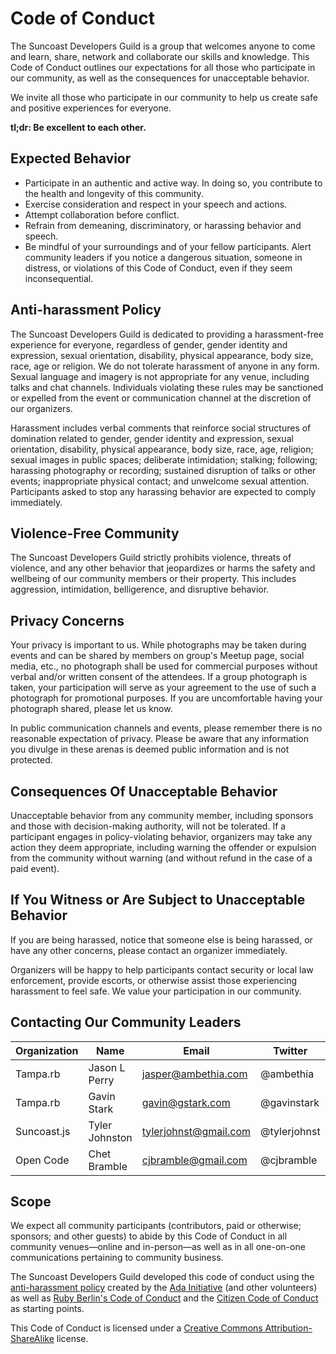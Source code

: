 # Code of Conduct

The Suncoast Developers Guild is a group that welcomes anyone to come and learn, share, network and collaborate our skills and knowledge. This Code of Conduct outlines our expectations for all those who participate in our community, as well as the consequences for unacceptable behavior.

We invite all those who participate in our community to help us create safe and positive experiences for everyone.

**tl;dr: Be excellent to each other.**

## Expected Behavior

* Participate in an authentic and active way. In doing so, you contribute to the health and longevity of this community.
* Exercise consideration and respect in your speech and actions.
* Attempt collaboration before conflict.
* Refrain from demeaning, discriminatory, or harassing behavior and speech.
* Be mindful of your surroundings and of your fellow participants. Alert community leaders if you notice a dangerous situation, someone in distress, or violations of this Code of Conduct, even if they seem inconsequential.

## Anti-harassment Policy

The Suncoast Developers Guild is dedicated to providing a harassment-free experience for everyone, regardless of gender, gender identity and expression, sexual orientation, disability, physical appearance, body size, race, age or religion. We do not tolerate harassment of anyone in any form. Sexual language and imagery is not appropriate for any venue, including talks and chat channels. Individuals violating these rules may be sanctioned or expelled from the event or communication channel at the discretion of our organizers.

Harassment includes verbal comments that reinforce social structures of domination related to gender, gender identity and expression, sexual orientation, disability, physical appearance, body size, race, age, religion; sexual images in public spaces; deliberate intimidation; stalking; following; harassing photography or recording; sustained disruption of talks or other events; inappropriate physical contact; and unwelcome sexual attention. Participants asked to stop any harassing behavior are expected to comply immediately.

## Violence-Free Community

The Suncoast Developers Guild strictly prohibits violence, threats of violence, and any other behavior that jeopardizes or harms the safety and wellbeing of our community members or their property. This includes aggression, intimidation, belligerence, and disruptive behavior.

## Privacy Concerns

Your privacy is important to us. While photographs may be taken during events and can be shared by members on group's Meetup page, social media, etc., no photograph shall be used for commercial purposes without verbal and/or written consent of the attendees. If a group photograph is taken, your participation will serve as your agreement to the use of such a photograph for promotional purposes. If you are uncomfortable having your photograph shared, please let us know.

In public communication channels and events, please remember there is no reasonable expectation of privacy. Please be aware that any information you divulge in these arenas is deemed public information and is not protected.

## Consequences Of Unacceptable Behavior

Unacceptable behavior from any community member, including sponsors and those with decision-making authority, will not be tolerated. If a participant engages in policy-violating behavior, organizers may take any action they deem appropriate, including warning the offender or expulsion from the community without warning (and without refund in the case of a paid event).

## If You Witness or Are Subject to Unacceptable Behavior

If you are being harassed, notice that someone else is being harassed, or have any other concerns, please contact an organizer immediately.

Organizers will be happy to help participants contact security or local law enforcement, provide escorts, or otherwise assist those experiencing harassment to feel safe. We value your participation in our community.

## Contacting Our Community Leaders

| Organization | Name           | Email                 | Twitter      | Slack        |
|--------------|----------------|-----------------------|--------------|--------------|
| Tampa.rb     | Jason L Perry  | jasper@ambethia.com   | @ambethia    | @ambethia    |
| Tampa.rb     | Gavin Stark    | gavin@gstark.com      | @gavinstark  | @gavinstark  |
| Suncoast.js  | Tyler Johnston | tylerjohnst@gmail.com | @tylerjohnst | @tylerjohnst |
| Open Code    | Chet Bramble   | cjbramble@gmail.com   | @cjbramble   | @chetbramble |

## Scope

We expect all community participants (contributors, paid or otherwise; sponsors; and other guests) to abide by this Code of Conduct in all community venues—online and in-person—as well as in all one-on-one communications pertaining to community business.

The Suncoast Developers Guild developed this code of conduct using the [anti-harassment policy](http://geekfeminism.wikia.com/wiki/Conference_anti-harassment/Policy) created by the [Ada Initiative](https://adainitiative.org) (and other volunteers) as well as [Ruby Berlin's Code of Conduct](https://github.com/rubyberlin/code-of-conduct) and the [Citizen Code of Conduct](http://citizencodeofconduct.org) as starting points.

This Code of Conduct is licensed under a [Creative Commons Attribution-ShareAlike](http://creativecommons.org/licenses/by-sa/4.0/) license.

